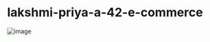 # lakshmi-priya-a-42-e-commerce
![image](https://github.com/Lakshmi56priya/lakshmi-priya-a-42-e-commerce/assets/128456964/2de86f6d-348d-4bee-a3f3-dcd403739c53)
